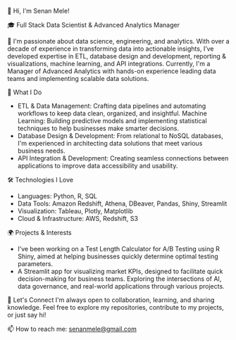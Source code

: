 👋 Hi, I'm Senan Mele!

🎓 Full Stack Data Scientist & Advanced Analytics Manager

💼 I'm passionate about data science, engineering, and analytics. With over a decade of experience in transforming data into actionable insights, I’ve developed expertise in ETL, database design and development, reporting & visualizations, machine learning, and API integrations. Currently, I'm a Manager of Advanced Analytics with hands-on experience leading data teams and implementing scalable data solutions.

🚀 What I Do
- ETL & Data Management: Crafting data pipelines and automating workflows to keep data clean, organized, and insightful.
Machine Learning: Building predictive models and implementing statistical techniques to help businesses make smarter decisions.
- Database Design & Development: From relational to NoSQL databases, I'm experienced in architecting data solutions that meet various business needs.
- API Integration & Development: Creating seamless connections between applications to improve data accessibility and usability.

🛠️ Technologies I Love
- Languages: Python, R, SQL
- Data Tools: Amazon Redshift, Athena, DBeaver, Pandas, Shiny, Streamlit
- Visualization: Tableau, Plotly, Matplotlib
- Cloud & Infrastructure: AWS, Redshift, S3

🌍 Projects & Interests
- I’ve been working on a Test Length Calculator for A/B Testing using R Shiny, aimed at helping businesses quickly determine optimal testing parameters.
- A Streamlit app for visualizing market KPIs, designed to facilitate quick decision-making for business teams.
Exploring the intersections of AI, data governance, and real-world applications through various projects.

💬 Let's Connect
I'm always open to collaboration, learning, and sharing knowledge. Feel free to explore my repositories, contribute to my projects, or just say hi!

📫 How to reach me: senanmele@gmail.com
  
<!---
senanmele/senanmele is a ✨ special ✨ repository because its `README.md` (this file) appears on your GitHub profile.
You can click the Preview link to take a look at your changes.
--->
